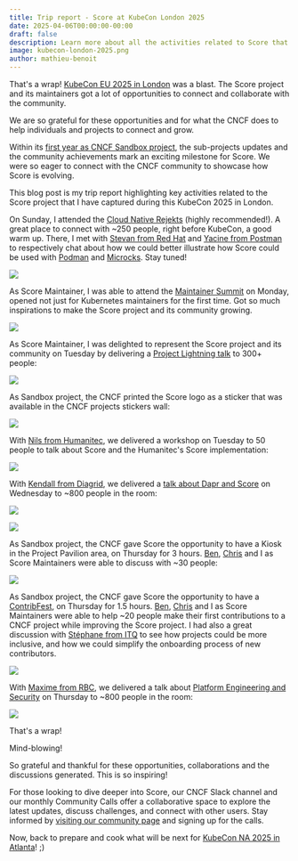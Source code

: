 ```yaml
---
title: Trip report - Score at KubeCon London 2025
date: 2025-04-06T00:00:00-00:00
draft: false
description: Learn more about all the activities related to Score that happened at KubeCon London 2025!
image: kubecon-london-2025.png
author: mathieu-benoit
---
```

That's a wrap! [KubeCon EU 2025 in London](https://score.dev/blog/score-at-kubecon-eu-in-london/) was a blast. The Score project and its maintainers got a lot of opportunities to connect and collaborate with the community.

We are so grateful for these opportunities and for what the CNCF does to help individuals and projects to connect and grow.

Within its [first year as CNCF Sandbox project](https://score.dev/blog/score-joins-the-cncf-as-a-sandbox-project/), the sub-projects updates and the community achievements mark an exciting milestone for Score. We were so eager to connect with the CNCF community to showcase how Score is evolving.

This blog post is my trip report highlighting key activities related to the Score project that I have captured during this KubeCon 2025 in London.

On Sunday, I attended the [Cloud Native Rejekts](https://cloud-native.rejekts.io/) (highly recommended!). A great place to connect with ~250 people, right before KubeCon, a good warm up. There, I met with [Stevan from Red Hat](https://www.linkedin.com/in/stevanlemeur/) and [Yacine from Postman](https://www.linkedin.com/in/yacinekheddache/) to respectively chat about how we could better illustrate how Score could be used with [Podman](https://podman.io/) and [Microcks](https://microcks.io/). Stay tuned!

![](rejekts.png)

As Score Maintainer, I was able to attend the [Maintainer Summit](https://events.linuxfoundation.org/kubecon-cloudnativecon-europe/features-add-ons/maintainer-summit/) on Monday, opened not just for Kubernetes maintainers for the first time. Got so much inspirations to make the Score project and its community growing.

![](maintainer-summit.jpg)

As Score Maintainer, I was delighted to represent the Score project and its community on Tuesday by delivering a [Project Lightning talk](https://sched.co/1tcwp) to 300+ people:

![](lightning.jpg)

As Sandbox project, the CNCF printed the Score logo as a sticker that was available in the CNCF projects stickers wall:

![](sticker.jpg)

With [Nils from Humanitec](https://www.linkedin.com/in/nilsty/), we delivered a workshop on Tuesday to 50 people to talk about Score and the Humanitec's Score implementation:

![](workshop.jpg)

With [Kendall from Diagrid](https://www.linkedin.com/in/kendallroden/), we delivered a [talk about Dapr and Score](https://sched.co/1txGi) on Wednesday to ~800 people in the room:

![](dapr.jpg)

![](dapr-2.jpg)

As Sandbox project, the CNCF gave Score the opportunity to have a Kiosk in the Project Pavilion area, on Thursday for 3 hours. [Ben](https://www.linkedin.com/in/ben-meier-b76224129/), [Chris](https://www.linkedin.com/in/chris-stephenson-99ba3628/) and I as Score Maintainers were able to discuss with ~30 people:

![](kiosk.jpg)

As Sandbox project, the CNCF gave Score the opportunity to have a [ContribFest](https://sched.co/1tczO), on Thursday for 1.5 hours. [Ben](https://www.linkedin.com/in/ben-meier-b76224129/), [Chris](https://www.linkedin.com/in/chris-stephenson-99ba3628/) and I as Score Maintainers were able to help ~20 people make their first contributions to a CNCF project while improving the Score project. I had also a great discussion with [Stéphane from ITQ](https://www.linkedin.com/in/sestegra/) to see how projects could be more inclusive, and how we could simplify the onboarding process of new contributors.

![](contribfest.jpg)

With [Maxime from RBC](https://www.linkedin.com/in/maximecoquerel/), we delivered a talk about [Platform Engineering and Security](https://sched.co/1txGE) on Thursday to ~800 people in the room:

![](security.jpg)

That's a wrap!

Mind-blowing!

So grateful and thankful for these opportunities, collaborations and the discussions generated. This is so inspiring!

For those looking to dive deeper into Score, our CNCF Slack channel and our monthly Community Calls offer a collaborative space to explore the latest updates, discuss challenges, and connect with other users. Stay informed by [visiting our community page](https://docs.score.dev/docs/community/) and signing up for the calls.

Now, back to prepare and cook what will be next for [KubeCon NA 2025 in Atlanta](https://events.linuxfoundation.org/kubecon-cloudnativecon-north-america/)! ;)
